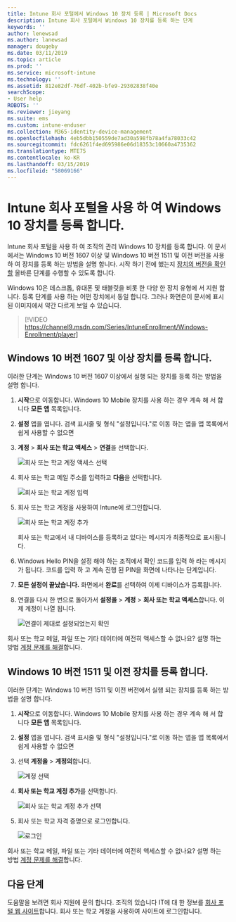 ```yaml
---
title: Intune 회사 포털에서 Windows 10 장치 등록 | Microsoft Docs
description: Intune 회사 포털에서 Windows 10 장치를 등록 하는 단계
keywords: ''
author: lenewsad
ms.author: lanewsad
manager: dougeby
ms.date: 03/11/2019
ms.topic: article
ms.prod: ''
ms.service: microsoft-intune
ms.technology: ''
ms.assetid: 812e82df-76df-402b-bfe9-29302838f40e
searchScope:
- User help
ROBOTS: ''
ms.reviewer: jieyang
ms.suite: ems
ms.custom: intune-enduser
ms.collection: M365-identity-device-management
ms.openlocfilehash: 4eb5dbb150559de7ad30a598fb78a4fa78033c42
ms.sourcegitcommit: fdc6261f4ed695986e06d18353c10660a4735362
ms.translationtype: MTE75
ms.contentlocale: ko-KR
ms.lasthandoff: 03/15/2019
ms.locfileid: "58069166"
---
```

# <a name="enroll-windows-10-devices-with-intune-company-portal"></a>Intune 회사 포털을 사용 하 여 Windows 10 장치를 등록 합니다.

Intune 회사 포털을 사용 하 여 조직의 관리 Windows 10 장치를 등록 합니다. 이 문서에서는 Windows 10 버전 1607 이상 및 Windows 10 버전 1511 및 이전 버전을 사용 하 여 장치를 등록 하는 방법을 설명 합니다. 시작 하기 전에 했는지 [장치의 버전을 확인할](windows-enrollment-company-portal.md#find-windows-10-version-number) 올바른 단계를 수행할 수 있도록 합니다.  

Windows 10은 데스크톱, 휴대폰 및 태블릿을 비롯 한 다양 한 장치 유형에 서 지원 합니다. 등록 단계를 사용 하는 어떤 장치에서 동일 합니다. 그러나 화면은이 문서에 표시 된 이미지에서 약간 다르게 보일 수 있습니다.  

> [!VIDEO https://channel9.msdn.com/Series/IntuneEnrollment/Windows-Enrollment/player]  

## <a name="enroll-windows-10-version-1607-and-later-device"></a>Windows 10 버전 1607 및 이상 장치를 등록 합니다. 
이러한 단계는 Windows 10 버전 1607 이상에서 실행 되는 장치를 등록 하는 방법을 설명 합니다.  

1. **시작**으로 이동합니다. Windows 10 Mobile 장치를 사용 하는 경우 계속 해 서 합니다 **모든 앱** 목록입니다.

2. **설정** 앱을 엽니다. 검색 표시줄 및 형식 "설정입니다."로 이동 하는 앱을 앱 목록에서 쉽게 사용할 수 없으면

3. **계정** > **회사 또는 학교 액세스** > **연결**을 선택합니다.  


    ![회사 또는 학교 계정 액세스 선택](./media/w10-enroll-rs1-connect-to-work-or-school.png)  

4. 회사 또는 학교 메일 주소를 입력하고 **다음**을 선택합니다.  


   ![회사 또는 학교 계정 입력](./media/w10-enroll-rs1-set-up-work-or-school-account.png)  

5. 회사 또는 학교 계정을 사용하여 Intune에 로그인합니다.  


    ![회사 또는 학교 계정 추가](./media/w10-enroll-rs1-enter-your-credentials.png)  

    회사 또는 학교에서 내 디바이스를 등록하고 있다는 메시지가 최종적으로 표시됩니다.

6. Windows Hello PIN을 설정 해야 하는 조직에서 확인 코드를 입력 하 라는 메시지가 됩니다. 코드를 입력 하 고 계속 진행 된 PIN을 화면에 나타나는 단계입니다.  

7. **모든 설정이 끝났습니다.** 화면에서 **완료**를 선택하여 이제 디바이스가 등록됩니다.  

8. 연결을 다시 한 번으로 돌아가서 **설정을** > **계정** > **회사 또는 학교 액세스**합니다.  이제 계정이 나열 됩니다.  


    ![연결이 제대로 설정되었는지 확인](./media/w10-enroll-rs1-validate-successful-enrollment.png)  

회사 또는 학교 메일, 파일 또는 기타 데이터에 여전히 액세스할 수 없나요? 설명 하는 방법 [계정 문제를 해결](troubleshoot-your-windows-10-device-windows.md#troubleshooting-steps-to-follow-if-you-see-access-work-or-school)합니다.  

## <a name="enroll-windows-10-version-1511-and-earlier-device"></a>Windows 10 버전 1511 및 이전 장치를 등록 합니다.  
이러한 단계는 Windows 10 버전 1511 및 이전 버전에서 실행 되는 장치를 등록 하는 방법을 설명 합니다.  

1. **시작**으로 이동합니다. Windows 10 Mobile 장치를 사용 하는 경우 계속 해 서 합니다 **모든 앱** 목록입니다.

2. **설정** 앱을 엽니다. 검색 표시줄 및 형식 "설정입니다."로 이동 하는 앱을 앱 목록에서 쉽게 사용할 수 없으면

3. 선택 **계정을** > **계정의**합니다.  


    ![계정 선택](./media/W10-enroll-2-accounts-your-account.png)  

5. **회사 또는 학교 계정 추가**를 선택합니다.  


    ![회사 또는 학교 계정 추가 선택](./media/w10-enroll-3-add-work-school-acct.png)  

6. 회사 또는 학교 자격 증명으로 로그인합니다.  


    ![로그인](./media/W10-enroll-4-sign-in.png)  

회사 또는 학교 메일, 파일 또는 기타 데이터에 여전히 액세스할 수 없나요? 설명 하는 방법 [계정 문제를 해결](troubleshoot-your-windows-10-device-windows.md#troubleshooting-steps-to-follow-if-you-see-your-account)합니다.   

## <a name="next-steps"></a>다음 단계  

도움말을 보려면 회사 지원에 문의 합니다. 조직의 있습니다 IT에 대 한 정보를 [회사 포털 웹 사이트](https://go.microsoft.com/fwlink/?linkid=2010980)합니다. 회사 또는 학교 계정을 사용하여 사이트에 로그인합니다.  

 

